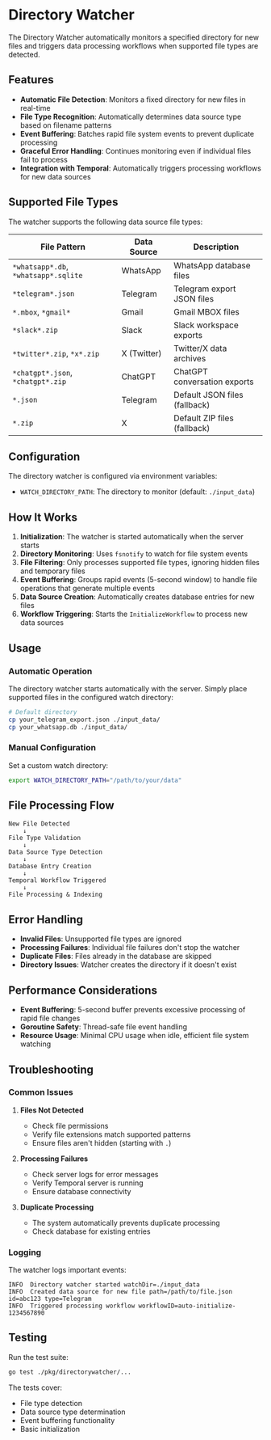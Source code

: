 # Directory Watcher

The Directory Watcher automatically monitors a specified directory for new files and triggers data processing workflows when supported file types are detected.

## Features

- **Automatic File Detection**: Monitors a fixed directory for new files in real-time
- **File Type Recognition**: Automatically determines data source type based on filename patterns
- **Event Buffering**: Batches rapid file system events to prevent duplicate processing
- **Graceful Error Handling**: Continues monitoring even if individual files fail to process
- **Integration with Temporal**: Automatically triggers processing workflows for new data sources

## Supported File Types

The watcher supports the following data source file types:

| File Pattern | Data Source | Description |
|-------------|-------------|-------------|
| `*whatsapp*.db`, `*whatsapp*.sqlite` | WhatsApp | WhatsApp database files |
| `*telegram*.json` | Telegram | Telegram export JSON files |
| `*.mbox`, `*gmail*` | Gmail | Gmail MBOX files |
| `*slack*.zip` | Slack | Slack workspace exports |
| `*twitter*.zip`, `*x*.zip` | X (Twitter) | Twitter/X data archives |
| `*chatgpt*.json`, `*chatgpt*.zip` | ChatGPT | ChatGPT conversation exports |
| `*.json` | Telegram | Default JSON files (fallback) |
| `*.zip` | X | Default ZIP files (fallback) |

## Configuration

The directory watcher is configured via environment variables:

- `WATCH_DIRECTORY_PATH`: The directory to monitor (default: `./input_data`)

## How It Works

1. **Initialization**: The watcher is started automatically when the server starts
2. **Directory Monitoring**: Uses `fsnotify` to watch for file system events
3. **File Filtering**: Only processes supported file types, ignoring hidden files and temporary files
4. **Event Buffering**: Groups rapid events (5-second window) to handle file operations that generate multiple events
5. **Data Source Creation**: Automatically creates database entries for new files
6. **Workflow Triggering**: Starts the `InitializeWorkflow` to process new data sources

## Usage

### Automatic Operation

The directory watcher starts automatically with the server. Simply place supported files in the configured watch directory:

```bash
# Default directory
cp your_telegram_export.json ./input_data/
cp your_whatsapp.db ./input_data/
```

### Manual Configuration

Set a custom watch directory:

```bash
export WATCH_DIRECTORY_PATH="/path/to/your/data"
```

## File Processing Flow

```
New File Detected
    ↓
File Type Validation
    ↓
Data Source Type Detection
    ↓
Database Entry Creation
    ↓
Temporal Workflow Triggered
    ↓
File Processing & Indexing
```

## Error Handling

- **Invalid Files**: Unsupported file types are ignored
- **Processing Failures**: Individual file failures don't stop the watcher
- **Duplicate Files**: Files already in the database are skipped
- **Directory Issues**: Watcher creates the directory if it doesn't exist

## Performance Considerations

- **Event Buffering**: 5-second buffer prevents excessive processing of rapid file changes
- **Goroutine Safety**: Thread-safe file event handling
- **Resource Usage**: Minimal CPU usage when idle, efficient file system watching

## Troubleshooting

### Common Issues

1. **Files Not Detected**
   - Check file permissions
   - Verify file extensions match supported patterns
   - Ensure files aren't hidden (starting with `.`)

2. **Processing Failures**
   - Check server logs for error messages
   - Verify Temporal server is running
   - Ensure database connectivity

3. **Duplicate Processing**
   - The system automatically prevents duplicate processing
   - Check database for existing entries

### Logging

The watcher logs important events:

```
INFO  Directory watcher started watchDir=./input_data
INFO  Created data source for new file path=/path/to/file.json id=abc123 type=Telegram
INFO  Triggered processing workflow workflowID=auto-initialize-1234567890
```

## Testing

Run the test suite:

```bash
go test ./pkg/directorywatcher/...
```

The tests cover:
- File type detection
- Data source type determination  
- Event buffering functionality
- Basic initialization 
